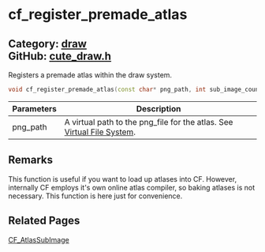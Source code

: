 [//]: # (This file is automatically generated by Cute Framework's docs parser.)
[//]: # (Do not edit this file by hand!)
[//]: # (See: https://github.com/RandyGaul/cute_framework/blob/master/samples/docs_parser.cpp)
[](../header.md ':include')

# cf_register_premade_atlas

Category: [draw](/api_reference?id=draw)  
GitHub: [cute_draw.h](https://github.com/RandyGaul/cute_framework/blob/master/include/cute_draw.h)  
---

Registers a premade atlas within the draw system.

```cpp
void cf_register_premade_atlas(const char* png_path, int sub_image_count, CF_AtlasSubImage* sub_images);
```

Parameters | Description
--- | ---
png_path | A virtual path to the png_file for the atlas. See [Virtual File System](https://randygaul.github.io/cute_framework/#/topics/virtual_file_system).

## Remarks

This function is useful if you want to load up atlases into CF. However, internally CF employs
it's own online atlas compiler, so baking atlases is not necessary. This function is here just
for convenience.

## Related Pages

[CF_AtlasSubImage](/draw/cf_atlassubimage.md)  
